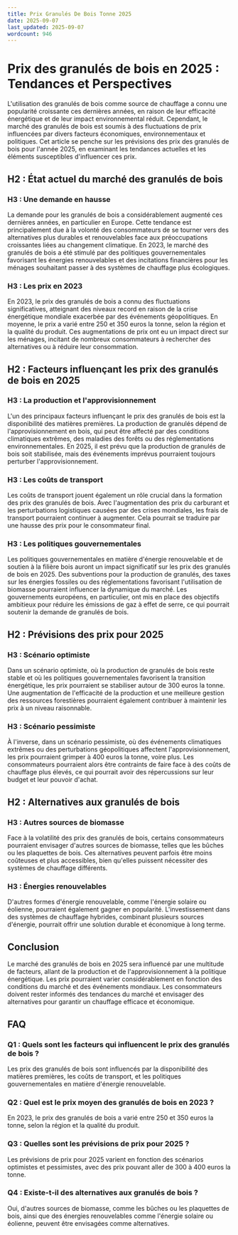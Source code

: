 ```yaml
---
title: Prix Granulés De Bois Tonne 2025
date: 2025-09-07
last_updated: 2025-09-07
wordcount: 946
---
```


# Prix des granulés de bois en 2025 : Tendances et Perspectives

L'utilisation des granulés de bois comme source de chauffage a connu une popularité croissante ces dernières années, en raison de leur efficacité énergétique et de leur impact environnemental réduit. Cependant, le marché des granulés de bois est soumis à des fluctuations de prix influencées par divers facteurs économiques, environnementaux et politiques. Cet article se penche sur les prévisions des prix des granulés de bois pour l'année 2025, en examinant les tendances actuelles et les éléments susceptibles d'influencer ces prix.

## H2 : État actuel du marché des granulés de bois

### H3 : Une demande en hausse

La demande pour les granulés de bois a considérablement augmenté ces dernières années, en particulier en Europe. Cette tendance est principalement due à la volonté des consommateurs de se tourner vers des alternatives plus durables et renouvelables face aux préoccupations croissantes liées au changement climatique. En 2023, le marché des granulés de bois a été stimulé par des politiques gouvernementales favorisant les énergies renouvelables et des incitations financières pour les ménages souhaitant passer à des systèmes de chauffage plus écologiques.

### H3 : Les prix en 2023

En 2023, le prix des granulés de bois a connu des fluctuations significatives, atteignant des niveaux record en raison de la crise énergétique mondiale exacerbée par des événements géopolitiques. En moyenne, le prix a varié entre 250 et 350 euros la tonne, selon la région et la qualité du produit. Ces augmentations de prix ont eu un impact direct sur les ménages, incitant de nombreux consommateurs à rechercher des alternatives ou à réduire leur consommation.

## H2 : Facteurs influençant les prix des granulés de bois en 2025

### H3 : La production et l'approvisionnement

L'un des principaux facteurs influençant le prix des granulés de bois est la disponibilité des matières premières. La production de granulés dépend de l'approvisionnement en bois, qui peut être affecté par des conditions climatiques extrêmes, des maladies des forêts ou des réglementations environnementales. En 2025, il est prévu que la production de granulés de bois soit stabilisée, mais des événements imprévus pourraient toujours perturber l'approvisionnement.

### H3 : Les coûts de transport

Les coûts de transport jouent également un rôle crucial dans la formation des prix des granulés de bois. Avec l'augmentation des prix du carburant et les perturbations logistiques causées par des crises mondiales, les frais de transport pourraient continuer à augmenter. Cela pourrait se traduire par une hausse des prix pour le consommateur final.

### H3 : Les politiques gouvernementales

Les politiques gouvernementales en matière d'énergie renouvelable et de soutien à la filière bois auront un impact significatif sur les prix des granulés de bois en 2025. Des subventions pour la production de granulés, des taxes sur les énergies fossiles ou des réglementations favorisant l'utilisation de biomasse pourraient influencer la dynamique du marché. Les gouvernements européens, en particulier, ont mis en place des objectifs ambitieux pour réduire les émissions de gaz à effet de serre, ce qui pourrait soutenir la demande de granulés de bois.

## H2 : Prévisions des prix pour 2025

### H3 : Scénario optimiste

Dans un scénario optimiste, où la production de granulés de bois reste stable et où les politiques gouvernementales favorisent la transition énergétique, les prix pourraient se stabiliser autour de 300 euros la tonne. Une augmentation de l'efficacité de la production et une meilleure gestion des ressources forestières pourraient également contribuer à maintenir les prix à un niveau raisonnable.

### H3 : Scénario pessimiste

À l'inverse, dans un scénario pessimiste, où des événements climatiques extrêmes ou des perturbations géopolitiques affectent l'approvisionnement, les prix pourraient grimper à 400 euros la tonne, voire plus. Les consommateurs pourraient alors être contraints de faire face à des coûts de chauffage plus élevés, ce qui pourrait avoir des répercussions sur leur budget et leur pouvoir d'achat.

## H2 : Alternatives aux granulés de bois

### H3 : Autres sources de biomasse

Face à la volatilité des prix des granulés de bois, certains consommateurs pourraient envisager d'autres sources de biomasse, telles que les bûches ou les plaquettes de bois. Ces alternatives peuvent parfois être moins coûteuses et plus accessibles, bien qu'elles puissent nécessiter des systèmes de chauffage différents.

### H3 : Énergies renouvelables

D'autres formes d'énergie renouvelable, comme l'énergie solaire ou éolienne, pourraient également gagner en popularité. L'investissement dans des systèmes de chauffage hybrides, combinant plusieurs sources d'énergie, pourrait offrir une solution durable et économique à long terme.

## Conclusion

Le marché des granulés de bois en 2025 sera influencé par une multitude de facteurs, allant de la production et de l'approvisionnement à la politique énergétique. Les prix pourraient varier considérablement en fonction des conditions du marché et des événements mondiaux. Les consommateurs doivent rester informés des tendances du marché et envisager des alternatives pour garantir un chauffage efficace et économique.

## FAQ

### Q1 : Quels sont les facteurs qui influencent le prix des granulés de bois ?

Les prix des granulés de bois sont influencés par la disponibilité des matières premières, les coûts de transport, et les politiques gouvernementales en matière d'énergie renouvelable.

### Q2 : Quel est le prix moyen des granulés de bois en 2023 ?

En 2023, le prix des granulés de bois a varié entre 250 et 350 euros la tonne, selon la région et la qualité du produit.

### Q3 : Quelles sont les prévisions de prix pour 2025 ?

Les prévisions de prix pour 2025 varient en fonction des scénarios optimistes et pessimistes, avec des prix pouvant aller de 300 à 400 euros la tonne.

### Q4 : Existe-t-il des alternatives aux granulés de bois ?

Oui, d'autres sources de biomasse, comme les bûches ou les plaquettes de bois, ainsi que des énergies renouvelables comme l'énergie solaire ou éolienne, peuvent être envisagées comme alternatives.